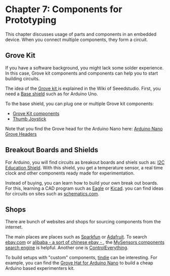 # Chapter 7: Components for Prototyping

This chapter discusses usage of parts and components in an embedded device. When you connect multiple components, they form a circuit.

## Grove Kit 

If you have a software background, you might lack some solder experience. In this case, Grove kit components and components can help you to start building circuits. 

The idea of the <a href="http://www.seeedstudio.com/wiki/Main_Page">Grove kit </a> is explained in the Wiki of Seeedstudio.  First, you need a <a href="http://www.seeedstudio.com/depot/Base-Shield-V2-p-1378.html?cPath=98_16">Base shield</a> such as for Arduino Uno.

To the base shield, you can plug one or multiple Grove kit components:

<ul> 
    <li><a href="http://www.seeedstudio.com/wiki/Grove_System">Grove Kit components</a></li> 
   <li><a href="http://www.seeedstudio.com/wiki/Grove_-_Thumb_Joystick">Thumb Joystick</a></li> 
</ul> 

Note that you find the Grove head for the Arduino Nano here: <a href="https://www.tindie.com/products/imrehg/grovehat-for-arduino-nano/">Arduino Nano Grove Headers</a>

## Breakout Boards and Shields 

For Arduino, you will find circuits as breakout boards and shiels such as: <a href="https://rheingoldheavy.com/i2c-and-spi-education-shield-functionality-overview/">I2C Education Shield</a>. With this shield, you get a temperature sensor, a real time clock and other components ready made for experimentation.

Instead of buying, you can learn how to build your own break out boards. For this, learning a CAD program such as <a href="https://cadsoft.io/">Eagle</a> or <a href="http://kicad-pcb.org/download/">Kicad</a>. you can find ideas for circuits on sites such as <a href="http://www.schematics.com/">schematics.com</a>. 

## Shops 

There are bunch of websites and shops for sourcing components from the internet.

The main places are places such as [Sparkfun](https://sparkfun.com) or [Adafruit](http://adafruit.com). To search [ebay.com](http://ebay.com) or [alibaba - a sort of chinese ebay - ](https://alibaba.com), the <a href="http://www.mysensors.org/">MySensors components search engine</a> is helpful. Another one is <a href="https://www.controleverything.com/products">ControlEverything</a>.

To build setups with "custom" components, [tindie](tindie.com) can be interesting. For example, you can find the <a href="https://www.tindie.com/products/imrehg/grovehat-for-arduino-nano/">Grove Hat for Arduino Nano</a> to build a cheap Arduino based experimenters kit.


